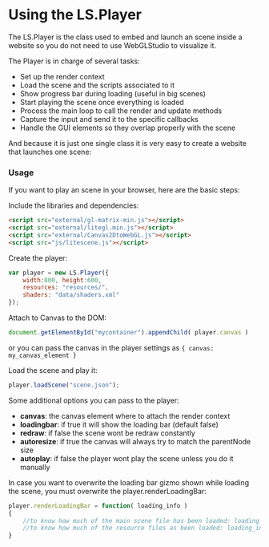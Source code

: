 # Using the LS.Player #

The LS.Player is the class used to embed and launch an scene inside a website so you do not need to use WebGLStudio to visualize it.

The Player is in charge of several tasks:

- Set up the render context
- Load the scene and the scripts associated to it
- Show progress bar during loading (useful in big scenes)
- Start playing the scene once everything is loaded
- Process the main loop to call the render and update methods
- Capture the input and send it to the specific callbacks
- Handle the GUI elements so they overlap properly with the scene

And because it is just one single class it is very easy to create a website that launches one scene:

### Usage ###

If you want to play an scene in your browser, here are the basic steps:

Include the libraries and dependencies:
```html
<script src="external/gl-matrix-min.js"></script>
<script src="external/litegl.min.js"></script>
<script src="external/Canvas2DtoWebGL.js"></script>
<script src="js/litescene.js"></script>
```

Create the player:
```js
var player = new LS.Player({
	width:800, height:600,
	resources: "resources/",
	shaders: "data/shaders.xml"
});
```

Attach to Canvas to the DOM:
```js
document.getElementById("mycontainer").appendChild( player.canvas )
```
or you can pass the canvas in the player settings as ```{ canvas: my_canvas_element }```

Load the scene and play it:
```js
player.loadScene("scene.json");
```

Some additional options you can pass to the player:

- **canvas**: the canvas element where to attach the render context
- **loadingbar**: if true it will show the loading bar (default false)
- **redraw**: if false the scene wont be redraw constantly
- **autoresize**: if true the canvas will always try to match the parentNode size
- **autoplay**: if false the player wont play the scene unless you do it manually

In case you want to overwrite the loading bar gizmo shown while loading the scene, you must overwrite the player.renderLoadingBar:

```js
player.renderLoadingBar = function( loading_info )
{
    //to know how much of the main scene file has been loaded: loading_info.scene_loaded
    //to know how much of the resource files as been loaded: loading_info.resources_loaded
}
```
